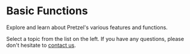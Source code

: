 # Basic Functions

Explore and learn about Pretzel's various features and functions.

Select a topic from the list on the left. If you have any questions, please don't hesitate to [contact us](mailto:gabriel.keeble-gagnere@agriculture.vic.gov.au).